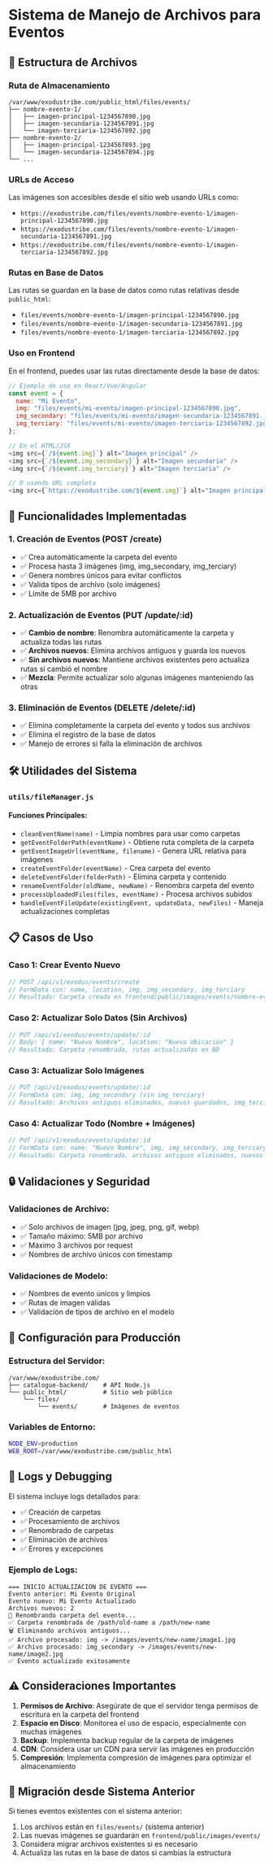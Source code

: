 # Sistema de Manejo de Archivos para Eventos

## 📁 Estructura de Archivos

### Ruta de Almacenamiento
```
/var/www/exodustribe.com/public_html/files/events/
├── nombre-evento-1/
│   ├── imagen-principal-1234567890.jpg
│   ├── imagen-secundaria-1234567891.jpg
│   └── imagen-terciaria-1234567892.jpg
├── nombre-evento-2/
│   ├── imagen-principal-1234567893.jpg
│   └── imagen-secundaria-1234567894.jpg
└── ...
```

### URLs de Acceso
Las imágenes son accesibles desde el sitio web usando URLs como:
- `https://exodustribe.com/files/events/nombre-evento-1/imagen-principal-1234567890.jpg`
- `https://exodustribe.com/files/events/nombre-evento-1/imagen-secundaria-1234567891.jpg`
- `https://exodustribe.com/files/events/nombre-evento-1/imagen-terciaria-1234567892.jpg`

### Rutas en Base de Datos
Las rutas se guardan en la base de datos como rutas relativas desde `public_html`:
- `files/events/nombre-evento-1/imagen-principal-1234567890.jpg`
- `files/events/nombre-evento-1/imagen-secundaria-1234567891.jpg`
- `files/events/nombre-evento-1/imagen-terciaria-1234567892.jpg`

### Uso en Frontend
En el frontend, puedes usar las rutas directamente desde la base de datos:

```javascript
// Ejemplo de uso en React/Vue/Angular
const event = {
  name: "Mi Evento",
  img: "files/events/mi-evento/imagen-principal-1234567890.jpg",
  img_secondary: "files/events/mi-evento/imagen-secundaria-1234567891.jpg",
  img_terciary: "files/events/mi-evento/imagen-terciaria-1234567892.jpg"
};

// En el HTML/JSX
<img src={`/${event.img}`} alt="Imagen principal" />
<img src={`/${event.img_secondary}`} alt="Imagen secundaria" />
<img src={`/${event.img_terciary}`} alt="Imagen terciaria" />

// O usando URL completa
<img src={`https://exodustribe.com/${event.img}`} alt="Imagen principal" />
```

## 🔧 Funcionalidades Implementadas

### 1. **Creación de Eventos (POST /create)**
- ✅ Crea automáticamente la carpeta del evento
- ✅ Procesa hasta 3 imágenes (img, img_secondary, img_terciary)
- ✅ Genera nombres únicos para evitar conflictos
- ✅ Valida tipos de archivo (solo imágenes)
- ✅ Límite de 5MB por archivo

### 2. **Actualización de Eventos (PUT /update/:id)**
- ✅ **Cambio de nombre**: Renombra automáticamente la carpeta y actualiza todas las rutas
- ✅ **Archivos nuevos**: Elimina archivos antiguos y guarda los nuevos
- ✅ **Sin archivos nuevos**: Mantiene archivos existentes pero actualiza rutas si cambió el nombre
- ✅ **Mezcla**: Permite actualizar solo algunas imágenes manteniendo las otras

### 3. **Eliminación de Eventos (DELETE /delete/:id)**
- ✅ Elimina completamente la carpeta del evento y todos sus archivos
- ✅ Elimina el registro de la base de datos
- ✅ Manejo de errores si falla la eliminación de archivos

## 🛠️ Utilidades del Sistema

### `utils/fileManager.js`

#### Funciones Principales:
- `cleanEventName(name)` - Limpia nombres para usar como carpetas
- `getEventFolderPath(eventName)` - Obtiene ruta completa de la carpeta
- `getEventImageUrl(eventName, filename)` - Genera URL relativa para imágenes
- `createEventFolder(eventName)` - Crea carpeta del evento
- `deleteEventFolder(folderPath)` - Elimina carpeta y contenido
- `renameEventFolder(oldName, newName)` - Renombra carpeta del evento
- `processUploadedFiles(files, eventName)` - Procesa archivos subidos
- `handleEventFileUpdate(existingEvent, updateData, newFiles)` - Maneja actualizaciones completas

## 📋 Casos de Uso

### Caso 1: Crear Evento Nuevo
```javascript
// POST /api/v1/exodus/events/create
// FormData con: name, location, img, img_secondary, img_terciary
// Resultado: Carpeta creada en frontend/public/images/events/nombre-evento/
```

### Caso 2: Actualizar Solo Datos (Sin Archivos)
```javascript
// PUT /api/v1/exodus/events/update/:id
// Body: { name: "Nuevo Nombre", location: "Nueva Ubicación" }
// Resultado: Carpeta renombrada, rutas actualizadas en BD
```

### Caso 3: Actualizar Solo Imágenes
```javascript
// PUT /api/v1/exodus/events/update/:id
// FormData con: img, img_secondary (sin img_terciary)
// Resultado: Archivos antiguos eliminados, nuevos guardados, img_terciary se mantiene
```

### Caso 4: Actualizar Todo (Nombre + Imágenes)
```javascript
// PUT /api/v1/exodus/events/update/:id
// FormData con: name: "Nuevo Nombre", img, img_secondary, img_terciary
// Resultado: Carpeta renombrada, archivos antiguos eliminados, nuevos guardados
```

## 🔒 Validaciones y Seguridad

### Validaciones de Archivo:
- ✅ Solo archivos de imagen (jpg, jpeg, png, gif, webp)
- ✅ Tamaño máximo: 5MB por archivo
- ✅ Máximo 3 archivos por request
- ✅ Nombres de archivo únicos con timestamp

### Validaciones de Modelo:
- ✅ Nombres de evento únicos y limpios
- ✅ Rutas de imagen válidas
- ✅ Validación de tipos de archivo en el modelo

## 🚀 Configuración para Producción

### Estructura del Servidor:
```
/var/www/exodustribe.com/
├── catalogue-backend/    # API Node.js
└── public_html/          # Sitio web público
    └── files/
        └── events/       # Imágenes de eventos
```

### Variables de Entorno:
```bash
NODE_ENV=production
WEB_ROOT=/var/www/exodustribe.com/public_html
```

## 📝 Logs y Debugging

El sistema incluye logs detallados para:
- ✅ Creación de carpetas
- ✅ Procesamiento de archivos
- ✅ Renombrado de carpetas
- ✅ Eliminación de archivos
- ✅ Errores y excepciones

### Ejemplo de Logs:
```
=== INICIO ACTUALIZACIÓN DE EVENTO ===
Evento anterior: Mi Evento Original
Evento nuevo: Mi Evento Actualizado
Archivos nuevos: 2
🔄 Renombrando carpeta del evento...
✅ Carpeta renombrada de /path/old-name a /path/new-name
🗑️ Eliminando archivos antiguos...
✅ Archivo procesado: img -> /images/events/new-name/image1.jpg
✅ Archivo procesado: img_secondary -> /images/events/new-name/image2.jpg
✅ Evento actualizado exitosamente
```

## ⚠️ Consideraciones Importantes

1. **Permisos de Archivo**: Asegúrate de que el servidor tenga permisos de escritura en la carpeta del frontend
2. **Espacio en Disco**: Monitorea el uso de espacio, especialmente con muchas imágenes
3. **Backup**: Implementa backup regular de la carpeta de imágenes
4. **CDN**: Considera usar un CDN para servir las imágenes en producción
5. **Compresión**: Implementa compresión de imágenes para optimizar el almacenamiento

## 🔄 Migración desde Sistema Anterior

Si tienes eventos existentes con el sistema anterior:
1. Los archivos están en `files/events/` (sistema anterior)
2. Las nuevas imágenes se guardarán en `frontend/public/images/events/`
3. Considera migrar archivos existentes si es necesario
4. Actualiza las rutas en la base de datos si cambias la estructura
